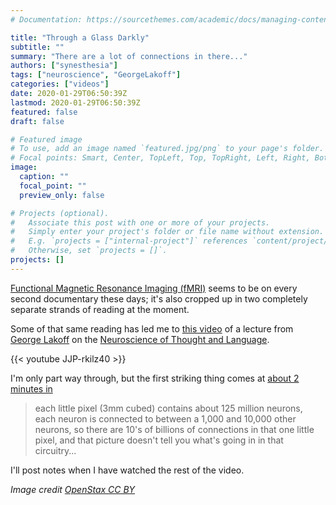 ```yaml
---
# Documentation: https://sourcethemes.com/academic/docs/managing-content/

title: "Through a Glass Darkly"
subtitle: ""
summary: "There are a lot of connections in there..."
authors: ["synesthesia"]
tags: ["neuroscience", "GeorgeLakoff"]
categories: ["videos"]
date: 2020-01-29T06:50:39Z
lastmod: 2020-01-29T06:50:39Z
featured: false
draft: false

# Featured image
# To use, add an image named `featured.jpg/png` to your page's folder.
# Focal points: Smart, Center, TopLeft, Top, TopRight, Left, Right, BottomLeft, Bottom, BottomRight.
image:
  caption: ""
  focal_point: ""
  preview_only: false

# Projects (optional).
#   Associate this post with one or more of your projects.
#   Simply enter your project's folder or file name without extension.
#   E.g. `projects = ["internal-project"]` references `content/project/deep-learning/index.md`.
#   Otherwise, set `projects = []`.
projects: []
---
```

[Functional Magnetic Resonance Imaging (fMRI)](https://en.wikipedia.org/wiki/Functional_magnetic_resonance_imaging) seems to be on every second documentary these days; it's also cropped up in two completely separate strands of reading at the moment.

Some of that same reading has led me to [this video](https://www.youtube.com/watch?v=JJP-rkilz40) of a lecture from [George Lakoff](https://en.wikipedia.org/wiki/George_Lakoff) on the [Neuroscience of Thought and Language](https://www.youtube.com/watch?v=JJP-rkilz40).

{{< youtube JJP-rkilz40 >}}

I'm only part way through, but the first striking thing comes at [about 2 minutes in](https://youtu.be/JJP-rkilz40?t=119)

>each little pixel (3mm cubed) contains about 125 million neurons, each neuron is connected to between a 1,000 and 10,000 other neurons, so there are 10's of billions of connections in that one little pixel, and that picture doesn't tell you what's going in in that circuitry...

I'll post notes when I have watched the rest of the video.

*Image credit [OpenStax CC BY](https://creativecommons.org/licenses/by/4.0)*
